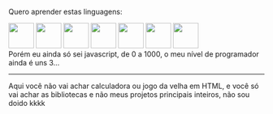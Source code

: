 Quero aprender estas linguagens:
<div>
  <img src="https://img.icons8.com/fluency/1x/javascript.png" width="50"/>
  <img src="https://img.icons8.com/fluency/1x/c-plus-plus-logo.png" width="50"/>
  <img src="https://img.icons8.com/fluency/1x/c-sharp-logo.png" width="50"/>
  <img src="https://img.icons8.com/color/1x/python.png" width="50"/>
  <img src="https://img.icons8.com/color/1x/kotlin.png" width="50"/>
  <img src="https://img.icons8.com/fluency/1x/swift.png" width="50"/>
  <img src="https://img.icons8.com/external-flat-juicy-fish/1x/external-sql-coding-and-development-flat-flat-juicy-fish.png" width="50"/>
</div>
Porém eu ainda só sei javascript, de 0 a 1000, o meu nível de programador ainda é uns 3...
<hr/>

Aqui você não vai achar calculadora ou jogo da velha em HTML, e você só vai achar as bibliotecas e não meus projetos principais inteiros, não sou doido kkkk
